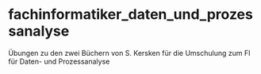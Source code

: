 # fachinformatiker_daten_und_prozessanalyse
Übungen zu den zwei Büchern von S. Kersken für die Umschulung zum FI für Daten- und Prozessanalyse
